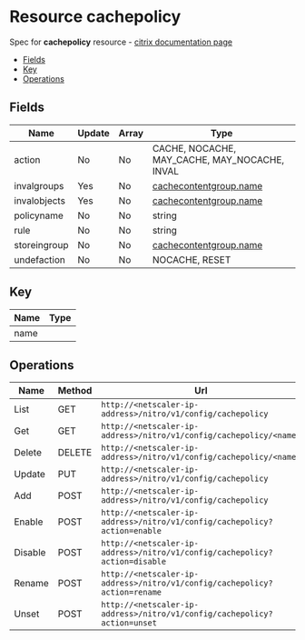 # Resource cachepolicy

Spec for **cachepolicy** resource - [citrix documentation page](https://developer-docs.citrix.com/projects/netscaler-nitro-api/en/11.0/configuration/integrated-caching/cachepolicy/cachepolicy/)

- [Fields](#fields)
- [Key](#key)
- [Operations](#operations)

## Fields

| Name | Update | Array | Type |
|----|----|----|----|
|action|No|No|CACHE, NOCACHE, MAY_CACHE, MAY_NOCACHE, INVAL|
|invalgroups|Yes|No|[cachecontentgroup.name](/doc/resources/cachecontentgroup.md)|
|invalobjects|Yes|No|[cachecontentgroup.name](/doc/resources/cachecontentgroup.md)|
|policyname|No|No|string|
|rule|No|No|string|
|storeingroup|No|No|[cachecontentgroup.name](/doc/resources/cachecontentgroup.md)|
|undefaction|No|No|NOCACHE, RESET|

## Key

| Name | Type |
|----|----|
| name |  |

## Operations

| Name | Method | Url |
|----|----|----|
| List | GET | `http://<netscaler-ip-address>/nitro/v1/config/cachepolicy` |
| Get | GET | `http://<netscaler-ip-address>/nitro/v1/config/cachepolicy/<name>` |
| Delete | DELETE | `http://<netscaler-ip-address>/nitro/v1/config/cachepolicy/<name>` |
| Update | PUT | `http://<netscaler-ip-address>/nitro/v1/config/cachepolicy` |
| Add | POST | `http://<netscaler-ip-address>/nitro/v1/config/cachepolicy` |
| Enable | POST | `http://<netscaler-ip-address>/nitro/v1/config/cachepolicy?action=enable` |
| Disable | POST | `http://<netscaler-ip-address>/nitro/v1/config/cachepolicy?action=disable` |
| Rename | POST | `http://<netscaler-ip-address>/nitro/v1/config/cachepolicy?action=rename` |
| Unset | POST | `http://<netscaler-ip-address>/nitro/v1/config/cachepolicy?action=unset` |

